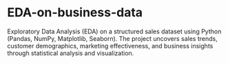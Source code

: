# EDA-on-business-data
Exploratory Data Analysis (EDA) on a structured sales dataset using Python (Pandas, NumPy, Matplotlib, Seaborn). The project uncovers sales trends, customer demographics, marketing effectiveness, and business insights through statistical analysis and visualization.
